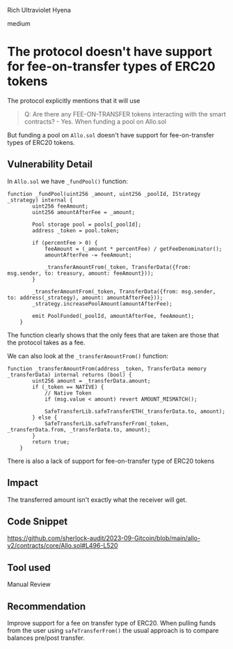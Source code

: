 Rich Ultraviolet Hyena

medium

# The protocol doesn't have support for fee-on-transfer types of ERC20 tokens

The protocol explicitly mentions that it will use

> 	Q: Are there any FEE-ON-TRANSFER tokens interacting with the smart contracts?
>     - Yes. When funding a pool on Allo.sol

But funding a pool on `Allo.sol` doesn't have support for fee-on-transfer types of ERC20 tokens.
## Vulnerability Detail

In `Allo.sol` we have `_fundPool()` function:
```solidity
function _fundPool(uint256 _amount, uint256 _poolId, IStrategy _strategy) internal {  
        uint256 feeAmount;
        uint256 amountAfterFee = _amount;

        Pool storage pool = pools[_poolId];
        address _token = pool.token;

        if (percentFee > 0) {
            feeAmount = (_amount * percentFee) / getFeeDenominator();
            amountAfterFee -= feeAmount;

            _transferAmountFrom(_token, TransferData({from: msg.sender, to: treasury, amount: feeAmount}));
        }
  
        _transferAmountFrom(_token, TransferData({from: msg.sender, to: address(_strategy), amount: amountAfterFee}));
        _strategy.increasePoolAmount(amountAfterFee);

        emit PoolFunded(_poolId, amountAfterFee, feeAmount);
    }
```

The function clearly shows that the only fees that are taken are those that the protocol takes as a fee.

We can also look at the `_transferAmountFrom()` function:
```solidity
function _transferAmountFrom(address _token, TransferData memory _transferData) internal returns (bool) {
        uint256 amount = _transferData.amount;
        if (_token == NATIVE) {
            // Native Token
            if (msg.value < amount) revert AMOUNT_MISMATCH();

            SafeTransferLib.safeTransferETH(_transferData.to, amount);
        } else {
            SafeTransferLib.safeTransferFrom(_token, _transferData.from, _transferData.to, amount);
        }
        return true;
    }
```

Тhere is also a lack of support for fee-on-transfer type of ERC20 tokens
## Impact

The transferred amount isn't exactly what the receiver will get.

## Code Snippet

https://github.com/sherlock-audit/2023-09-Gitcoin/blob/main/allo-v2/contracts/core/Allo.sol#L496-L520
## Tool used

Manual Review

## Recommendation
Improve support for a fee on transfer type of ERC20. When pulling funds from the user using `safeTransferFrom()` the usual approach is to compare balances pre/post transfer.